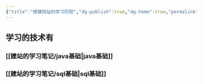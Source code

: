```yaml
---
{"title":"搭建网站的学习历程","dg-publish":true,"dg-home":true,"permalink":"//","tags":["gardenEntry"],"dgPassFrontmatter":true}
---
```


## 学习的技术有

### [[建站的学习笔记/java基础\|java基础]]
### [[建站的学习笔记/sql基础\|sql基础]]